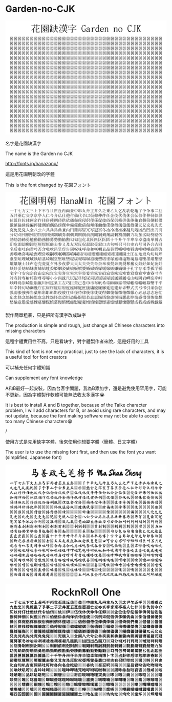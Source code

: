 # Garden-no-CJK
![](https://raw.githubusercontent.com/FWHP-Enfun/Garden-no-CJK/main/%E8%8A%B1%E5%9C%92%E7%BC%BA%E6%BC%A2%E5%AD%97.png)

名字是花園缺漢字

The name is the Garden no CJK

http://fonts.jp/hanazono/

這是用花園明朝改的字體

This is the font changed by 花園フォント

![](https://raw.githubusercontent.com/FWHP-Enfun/Garden-no-CJK/main/%E8%8A%B1%E5%9C%92%E6%98%8E%E6%9C%9D.png)

製作簡單粗暴，只是把所有漢字改成缺字

The production is simple and rough, just change all Chinese characters into missing characters

這種字體實用性不高，只是看缺字，對字體製作者來說，這是好用的工具

This kind of font is not very practical, just to see the lack of characters, it is a useful tool for font creators

可以補充任何字體知識

Can supplement any font knowledge

A和B最好一起安裝，因為台客字問題，我為B添加字，還是避免使用罕用字，可能不更新，因為字體製作軟體可能無法收太多漢字😭

It is best to install A and B together, because of the Taike character problem, I will add characters for B, or avoid using rare characters, and may not update, because the font making software may not be able to accept too many Chinese characters😭

/

使用方式是先用缺字字體，後來使用你想要字體（簡體、日文字體）

The user is to use the missing font first, and then use the font you want (simplified, Japanese font)

![](https://raw.githubusercontent.com/FWHP-Enfun/Garden-no-CJK/main/%E7%B0%A1%E9%AB%94%E4%BD%BF%E7%94%A8%E6%95%88%E6%9E%9C.png)

![](https://raw.githubusercontent.com/FWHP-Enfun/Garden-no-CJK/main/%E6%97%A5%E6%96%87%E4%BD%BF%E7%94%A8%E6%95%88%E6%9E%9C.png)
